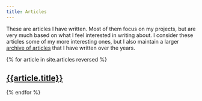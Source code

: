 ```yaml
---
title: Articles
---
```


These are articles I have written. Most of them focus on my projects, but are very much based on
what I feel interested in writing about. I consider these articles some of my more interesting ones,
but I also maintain a larger <a href="{{site.baseurl}}/archive">archive of articles</a> that I have 
written over the years.

{% for article in site.articles reversed %}
<article class="card" onclick="location.href='{{article.url}}'" style="background-image: url('{{article.thumbnail}}')">
    <h2><a href="{{article.url}}">{{article.title}}</a></h2>
</article>
{% endfor %}
